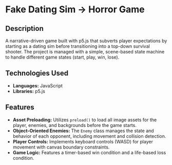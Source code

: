 # Fake Dating Sim → Horror Game

## Description
A narrative-driven game built with p5.js that subverts player expectations by starting as a dating sim before transitioning into a top-down survival shooter. The project is managed with a simple, scene-based state machine to handle different game states (start, play, win, lose).

## Technologies Used
* **Languages:** JavaScript
* **Libraries:** p5.js

## Features
* **Asset Preloading:** Utilizes `preload()` to load all image assets for the player, enemies, and backgrounds before the game starts.
* **Object-Oriented Enemies:** The `Enemy` class manages the state and behavior of each opponent, including movement and collision detection.
* **Player Controls:** Implements keyboard controls (WASD) for player movement with canvas boundary constraints.
* **Game Logic:** Features a timer-based win condition and a life-based loss condition.
